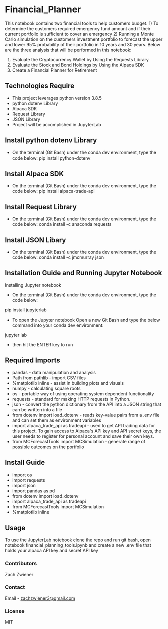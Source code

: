 # Financial_Planner
This notebook contains two financial tools to help customers budget. 1) To determine the customers required emergency fund amount and if their current portfolio is sufficient to cover an emergency 2) Running a Monte Carlo simulation on the customers investment portfolio to forecast the upper and lower 95% probability of their portfolio in 10 years and 30 years.
Below are the three analysis that will be performed in this notebook: 
1. Evaluate the Cryptocurrency Wallet by Using the Requests Library
2. Evaluate the Stock and Bond Holdings by Using the Alpaca SDK
3. Create a Financial Planner for Retirement

## Technologies Require
* This project leverages python version 3.8.5
* python dotenv Library
* Alpaca SDK
* Request Library
* JSON Library
* Project will be accomplished in JupyterLab

## Install python dotenv Library
* On the terminal (Git Bash) under the conda dev environment, type the code below:
pip install python-dotenv

## Install Alpaca SDK
* On the terminal (Git Bash) under the conda dev environment, type the code below:
pip install alpaca-trade-api

## Install Request Library
* On the terminal (Git Bash) under the conda dev environment, type the code below:
conda install -c anaconda requests

## Install JSON Libary
* On the terminal (Git Bash) under the conda dev environment, type the code below:
conda install -c jmcmurray json



## Installation Guide and Running Jupyter Notebook
Installing Jupyter notebook
* On the terminal (Git Bash) under the conda dev environment, type the code below:

pip install jupyterlab

* To open the Jupyter notebook
Open a new Git Bash and type the below command into your conda dev environment:

jupyter lab

* then hit the ENTER key to run

## Required Imports
* pandas - data manipulation and analysis
* Path from pathlib - import CSV files
* %matplotlib inline - assist in building plots and visuals
* numpy - calculating  square roots
* os - portable way of using operating system dependent functionality
* requests - standard for making HTTP requests in Python.
* json - convert the python dictionary from the API into a JSON string that can be written into a file
* from dotenv import load_dotenv - reads key-value pairs from a .env file and can set them as environment variables
* import alpaca_trade_api as tradeapi -  used to get API trading data for this project. To gain access to Alpaca's API key and API secret keys, the user needs to register for personal account and save their own keys.
* from MCForecastTools import MCSimulation - generate range of possible outcomes on the portfolio

## Install Guide
* import os
* import requests
* import json
* import pandas as pd
* from dotenv import load_dotenv
* import alpaca_trade_api as tradeapi
* from MCForecastTools import MCSimulation
* %matplotlib inline

## Usage
To use the JupyterLab notebook clone the repo and run git bash, open notebook financial_planning_tools.ipynb and create a new .env file that holds your alpaca API key and secret API key

### Contributors
Zach Zwiener

### Contact
Email - zachzwiener3@gmail.com

### License
MIT
